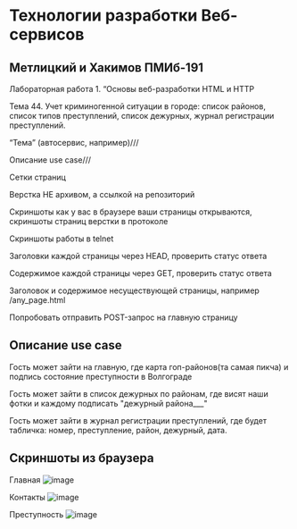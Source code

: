 # Технологии разработки Веб-сервисов
## Метлицкий и Хакимов ПМИб-191
Лабораторная работа 1. “Основы веб-разработки HTML и HTTP

Тема 44. Учет криминогенной ситуации в городе: список районов, список типов преступлений, список дежурных, журнал регистрации преступлений.

“Тема” (автосервис, например)///

Описание use case///

Сетки страниц

Верстка НЕ архивом, а ссылкой на репозиторий

Скриншоты как у вас в браузере ваши страницы открываются, скриншоты страниц верстки в протоколе

Скриншоты работы в telnet

Заголовки каждой страницы через HEAD, проверить статус ответа

Содержимое каждой страницы через GET, проверить статус ответа

Заголовок и содержимое несуществующей страницы, например /any_page.html

Попробовать отправить POST-запрос на главную страницу

## Описание use case
Гость может зайти на главную, где карта гоп-районов(та самая пикча) и подпись состояние преступности в Волгограде

Гость может зайти в список дежурных по  районам, где висят наши фотки и каждому подписать "дежурный района___"

Гость может зайти в журнал регистрации преступлений, где будет табличка: номер, преступление, район, дежурный, дата.


## Скриншоты из браузера
Главная
![image](https://user-images.githubusercontent.com/59645719/110157003-b8c1c480-7df8-11eb-9ce9-e31d052101ce.png)

Контакты
![image](https://user-images.githubusercontent.com/59645719/110157061-d131df00-7df8-11eb-899c-5076dbaf6e3f.png)

Преступность
![image](https://user-images.githubusercontent.com/59645719/110157115-de4ece00-7df8-11eb-9add-9b932123daea.png)
